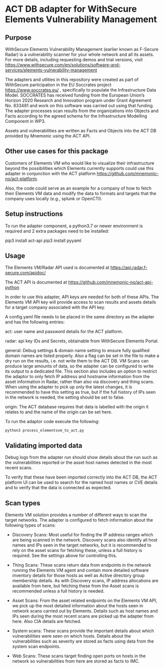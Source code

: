 # ACT DB adapter for WithSecure Elements Vulnerability Management

## Purpose

WithSecure Elements Vulnerability Management (earlier known as F-Secure Radar) is a vulnerability scanner for your whole network and all its assets.
For more details, including requesting demos and trial versions, visit https://www.withsecure.com/en/solutions/software-and-services/elements-vulnerability-management

The adapters and utlities in this repository were created as part of WithSecure participation in the EU Soccrates project https://www.soccrates.eu/ , specifically to populate the Infrastructure Data Model.
SOCCRATES has received funding from the European Union’s Horizon 2020 Research and Innovation program under Grant Agreement No. 833481 and work on this software was carried out using that funding.
The adapter processes scan results from the organizations into Objects and Facts according to the agreed schema for the Infrastructure Modelling Component in WP3.

Assets and vulnerabilities are written as Facts and Objects into the ACT DB provided by Mnemonic using the ACT API.

## Other use cases for this package

Customers of Elements VM who would like to visualize their infrastructure beyond the possibilities which Elements currently supports could use this adapter in conjunction with the ACT platform https://github.com/mnemonic-no/act-platform.

Also, the code could serve as an example for a company of how to fetch their Elements VM data and modify the data to formats and targets that the company uses locally (e.g., splunk or OpenCTI).


## Setup instructions

To run the adapter component, a python3.7 or newer environment is required and 2 extra packages need to be installed:

pip3 install act-api
pip3 install pyyaml


## Usage

The Elements VM/Radar API used is documented at https://api.radar.f-secure.com/apidoc/

The ACT API is documented at https://github.com/mnemonic-no/act-api-python

In order to use this adapter, API keys are needed for both of these APIs. The Elements VM API key will provide access to scan results and assets details for a target company associated with the API key.

A config.yaml file needs to be placed in the same directory as the adapter and has the following entries:

act: user name and password details for the ACT platform.

radar: api key IDs and Secrets, obtainable from WithSecure Elements Portal.

general: Debug settings & domain name setting to ensure fully qualified domain names are listed properly. Also a flag can be set in the file to make a dry run on the results, i.e. not write them to the ACT DB. VM Scans can produce large amounts of data, so the adapter can be configured to write its output to a dedicated file. This section also includes an option to restrict the adaptor to only fetch IP address and hostname information from the asset information in Radar, rather than also via discovery and thing scans. When using the adapter to pick up only the latest changes, it is recommended to have this setting as true, but if the full history of IPs seen in the network is needed, the setting should be set to false.

origin: The ACT database requires that data is labelled with the origin it relates to and the name of the origin can be set here.

To run the adaptor code execute the following:

```
python3 process_elementsvm_to_act.py
```

## Validating imported data

Debug logs from the adapter run should show details about the run such as the vulnerabilities reported or the asset host names detected in the most recent scans.

To verify that these have been imported correctly into the ACT DB, the ACT platform UI can be used to search for the named host names or CVE details and to verify that the data is connected as expected.


## Scan types

Elements VM solution provides a number of different ways to scan the target networks. The adapter is configured to fetch information about the following types of scans:

- Discovery Scans: Most useful for finding the IP address ranges which are being scanned in the network. Discovery scans also identify all host names and IPs seen in the target networks, but it is recommended to rely on the asset scans for fetching these, unless a full history is required. See the settings above for controlling this.

- Thing Scans: These scans return data from endpoints in the network running the Elements VM agent and contain more detailed software inventory details for those hosts as well as Active directory group membership details. As with Discovery scans, IP address allocations are available from here, but fetching these from the Asset scans is recommended unless a full history is needed.

- Asset Scans: From the asset related endpoints on the Elements VM API, we pick up the most detailed information about the hosts seen in network scans carried out by Elements. Details such as host names and IPs seen during the most recent scans are picked up the adapter from here. Also CIA details are fetched.

- System scans: These scans provide the important details about which vulnerabilities were seen on which hosts. Details about the vulnerabilities such as severity are stored as facts using data from the system scan endpoints.

- Web Scans: These scans target finding open ports on hosts in the network so vulnerabilities from here are stored as facts to IMC.
